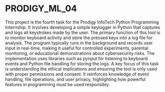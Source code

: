 # PRODIGY_ML_04
This project is the fourth task for the Prodigy InfoTech Python Programming Internship. It involves developing a simple keylogger in Python that captures and logs all keystrokes made by the user. The primary function of this tool is to monitor keyboard activity and store the pressed keys into a log file for analysis. The program typically runs in the background and records user input in real-time, making it useful for controlled experiments, parental monitoring, or educational demonstrations about cybersecurity risks. The implementation uses libraries such as pynput for listening to keyboard events and Python file handling for storing the logs. A key focus of this task is understanding the ethical implications and ensuring the tool is only used with proper permissions and consent. It reinforces knowledge of event handling, file operations, and user privacy, highlighting how powerful features in programming must be used responsibly.
